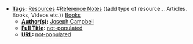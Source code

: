 - **[Tags](<Tags.md>):** [Resources](<Resources.md>) #[Reference Notes](<Reference Notes.md>) ((add type of resource... Articles, Books, Videos etc.)) [Books](<Books.md>)
    - **[Author(s)](<Author(s).md>):** [Joseph Campbell](<Joseph Campbell.md>)
    - **[Full Title](<Full Title.md>):** [not-populated](<not-populated.md>)
    - **[URL](<URL.md>):** [not-populated](<not-populated.md>)
